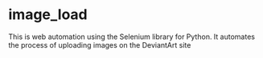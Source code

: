 # image_load
This is web automation using the Selenium library for Python. It automates the process of uploading images on the DeviantArt site
